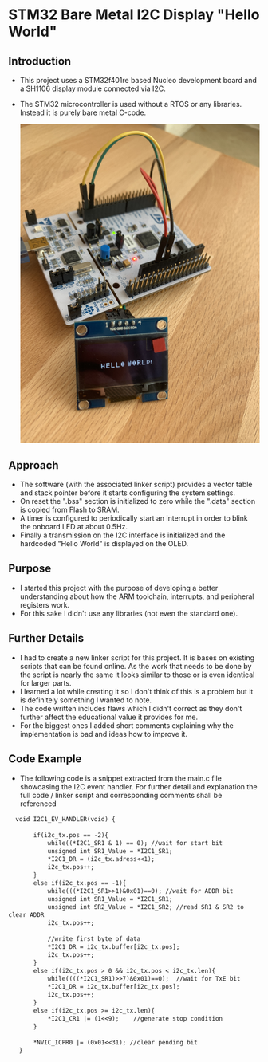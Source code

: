 # STM32 Bare Metal I2C Display "Hello World"
## Introduction
* This project uses a STM32f401re based Nucleo development board and a SH1106 display module connected via I2C. 
* The STM32 microcontroller is used without a RTOS or any libraries. Instead it is purely bare metal C-code.

  ![Hello World Image](/hello-world.jpg)

## Approach
* The software (with the associated linker script) provides a vector table and stack pointer before it starts configuring the system settings. 
* On reset the ".bss" section is initialized to zero while the ".data" section is copied from Flash to SRAM.
* A timer is configured to periodically start an interrupt in order to blink the onboard LED at about 0.5Hz. 
* Finally a transmission on the I2C interface is initialized and the hardcoded "Hello World" is displayed on the OLED.

## Purpose
* I started this project with the purpose of developing a better understanding about how the ARM toolchain, interrupts, and peripheral registers work.
* For this sake I didn't use any libraries (not even the standard one).

## Further Details
* I had to create a new linker script for this project. It is bases on existing scripts that can be found online. As the work that needs to be done by the script is nearly the same it looks similar to those or is even identical for larger parts. 
* I learned a lot while creating it so I don't think of this is a problem but it is definitely something I wanted to note.
* The code written includes flaws which I didn't correct as they don't further affect the educational value it provides for me. 
* For the biggest ones I added short comments explaining why the implementation is bad and ideas how to improve it.

## Code Example
* The following code is a snippet extracted from the main.c file showcasing the I2C event handler. For further detail and explanation the full code / linker script and 
  corresponding comments shall be referenced
  
 ```
   void I2C1_EV_HANDLER(void) {	
		
		if(i2c_tx.pos == -2){
			while((*I2C1_SR1 & 1) == 0); //wait for start bit
			unsigned int SR1_Value = *I2C1_SR1;
			*I2C1_DR = (i2c_tx.adress<<1);
			i2c_tx.pos++;
		}
		else if(i2c_tx.pos == -1){
			while(((*I2C1_SR1>>1)&0x01)==0); //wait for ADDR bit
			unsigned int SR1_Value = *I2C1_SR1;
			unsigned int SR2_Value = *I2C1_SR2; //read SR1 & SR2 to clear ADDR
			i2c_tx.pos++;
			
			//write first byte of data
			*I2C1_DR = i2c_tx.buffer[i2c_tx.pos];
			i2c_tx.pos++;
		}
		else if(i2c_tx.pos > 0 && i2c_tx.pos < i2c_tx.len){
			while((((*I2C1_SR1)>>7)&0x01)==0);	//wait for TxE bit
			*I2C1_DR = i2c_tx.buffer[i2c_tx.pos];
			i2c_tx.pos++;
		}
		else if(i2c_tx.pos >= i2c_tx.len){
			*I2C1_CR1 |= (1<<9);	//generate stop condition
		}
		
		*NVIC_ICPR0 |= (0x01<<31); //clear pending bit
	}
  ```
